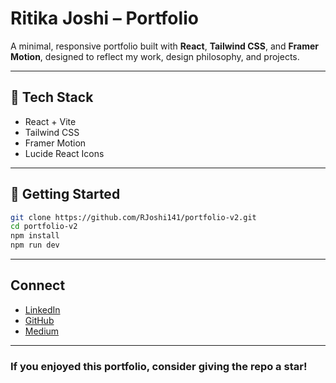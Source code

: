 # Ritika Joshi – Portfolio

A minimal, responsive portfolio built with **React**, **Tailwind CSS**, and **Framer Motion**, designed to reflect my work, design philosophy, and projects.

---

## 🧰 Tech Stack
- React + Vite  
- Tailwind CSS  
- Framer Motion  
- Lucide React Icons  

---

## 🚀 Getting Started

```bash
git clone https://github.com/RJoshi141/portfolio-v2.git
cd portfolio-v2
npm install
npm run dev
```

---

## Connect

* [LinkedIn](https://www.linkedin.com/in/ritika-joshi-9395591a7/)
* [GitHub](https://github.com/RJoshi141)
* [Medium](https://medium.com/@ritikajoshi141)

---

### If you enjoyed this portfolio, consider giving the repo a star!